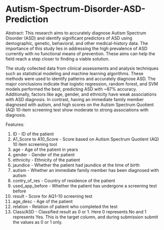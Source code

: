 # Autism-Spectrum-Disorder-ASD-Prediction

Abstract:
This research aims to accurately diagnose Autism Spectrum Disorder (ASD) and identify significant predictors of ASD using demographic, genetic, behavioral, and other medical-history data. The importance of this study lies in addressing the high prevalence of ASD currently with no functional means of prevention. These aims can help the field reach a step closer to finding a viable solution. 

The study collected data from clinical assessments and analysis techniques such as statistical modeling and machine learning algorithms. These methods were used to identify patterns and accurately diagnose ASD. The major conclusions indicate that logistic regression, random forest, and SVM models performed the best, predicting ASD with ~87% accuracy. Additionally, factors like age, gender, and ethnicity have weak associations with ASD diagnosis. In contrast, having an immediate family member diagnosed with autism, and high scores on the Autism Spectrum Quotient (AQ) 10-item screening test show moderate to strong associations with diagnosis.



Features:
1. ID - ID of the patient
2. A1_Score to A10_Score - Score based on Autism Spectrum Quotient (AQ) 10 item screening tool
3. age - Age of the patient in years
4. gender - Gender of the patient
5. ethnicity - Ethnicity of the patient
6. jaundice - Whether the patient had jaundice at the time of birth
7. autism - Whether an immediate family member has been diagnosed with autism
8. contry_of_res - Country of residence of the patient
9. used_app_before - Whether the patient has undergone a screening test before
10. result - Score for AQ1-10 screening test
11. age_desc - Age of the patient
12. relation - Relation of patient who completed the test
13. Class/ASD - Classified result as 0 or 1. Here 0 represents No and 1 represents Yes. This is the target column, and during submission submit the values as 0 or 1 only.
